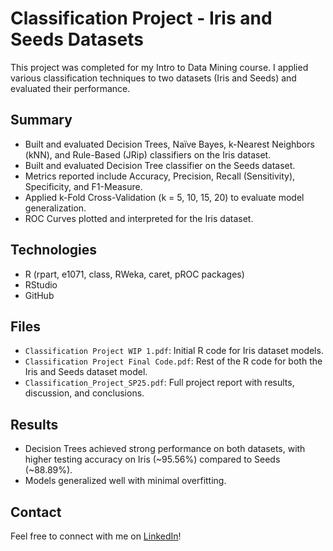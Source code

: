 # Classification Project - Iris and Seeds Datasets

This project was completed for my Intro to Data Mining course. I applied various classification techniques to two datasets (Iris and Seeds) and evaluated their performance.

## Summary
- Built and evaluated Decision Trees, Naïve Bayes, k-Nearest Neighbors (kNN), and Rule-Based (JRip) classifiers on the Iris dataset.
- Built and evaluated Decision Tree classifier on the Seeds dataset.
- Metrics reported include Accuracy, Precision, Recall (Sensitivity), Specificity, and F1-Measure.
- Applied k-Fold Cross-Validation (k = 5, 10, 15, 20) to evaluate model generalization.
- ROC Curves plotted and interpreted for the Iris dataset.

## Technologies
- R (rpart, e1071, class, RWeka, caret, pROC packages)
- RStudio
- GitHub

## Files
- `Classification Project WIP 1.pdf`: Initial R code for Iris dataset models.
- `Classification Project Final Code.pdf`: Rest of the R code for both the Iris and Seeds dataset model.
- `Classification_Project_SP25.pdf`: Full project report with results, discussion, and conclusions.

## Results
- Decision Trees achieved strong performance on both datasets, with higher testing accuracy on Iris (~95.56%) compared to Seeds (~88.89%).
- Models generalized well with minimal overfitting.

## Contact
Feel free to connect with me on [LinkedIn](https://www.linkedin.com/in/jordan-brown-413615233/)!
